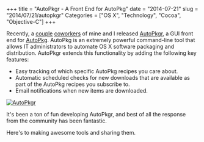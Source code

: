 +++
title = "AutoPkgr - A Front End for AutoPkg"
date = "2014-07-21"
slug = "2014/07/21/autopkgr"
Categories = ["OS X", "Technology", "Cocoa", "Objective-C"]
+++

Recently, a [couple][1] [coworkers][2] of mine and I released [AutoPkgr][3], a GUI front end for [AutoPkg][4]. AutoPkg is an extremely powerful command-line tool that allows IT administrators to automate OS X software packaging and distribution. AutoPkgr extends this functionality by adding the following key features:

* Easy tracking of which specific AutoPkg recipes you care about.
* Automatic scheduled checks for new downloads that are available as part of the AutoPkg recipes you subscribe to.
* Email notifications when new items are downloaded.

[![AutoPkgr](/images/2014-07-21-autopkgr/autopkgr-welcome-screen.png)](https://github.com/lindegroup/autopkgr)

It's been a ton of fun developing AutoPkgr, and best of all the response from the community has been fantastic.

Here's to making awesome tools and sharing them.

[1]: http://joshsenick.com
[2]: http://elliotjordan.com
[3]: https://github.com/lindegroup/autopkgr
[4]: http://autopkg.github.io/autopkg
